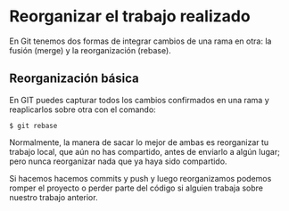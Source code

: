 # Reorganizar el trabajo realizado

En Git tenemos dos formas de integrar cambios de una rama en otra: la fusión (merge) y la reorganización (rebase).

## Reorganización básica

En GIT puedes capturar todos los cambios confirmados en una rama y reaplicarlos sobre otra con el comando:

```
$ git rebase
```

Normalmente, la manera de sacar lo mejor de ambas es reorganizar tu trabajo local, que aún no has compartido, antes de enviarlo a algún lugar; pero nunca reorganizar nada que ya haya sido compartido.

Si hacemos hacemos commits y push y luego reorganizamos podemos romper el proyecto o perder parte del código si alguien trabaja sobre nuestro trabajo anterior.
